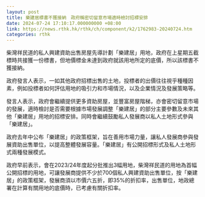 ```yaml
---
layout: post
title: 樂建居標書不獲接納　政府稱密切留意市場適時檢討招標安排
date: 2024-07-24 17:10:17.000000000 +08:00
link: https://news.rthk.hk/rthk/ch/component/k2/1762983-20240724.htm
categories: rthk
---
```


柴灣祥民道的私人興建資助出售房屋先導計劃「樂建居」用地，政府在上星期五截標時共接獲一份標書，但地價標金未達到政府就該用地所定的底價，所以該標書不獲接納。

政府發言人表示，一如其他政府招標出售的土地，投標者的出價往往視乎種種因素，例如投標者如何評估用地的吸引力和市場情況，以及企業情況及發展策略等。 
 
發言人表示，政府會繼續提供更多資助房屋，並豐富房屋階梯，亦會密切留意市場的發展，適時檢討是否需要根據市場發展調整「樂建居」的部分主要參數及未來其他「樂建居」用地的招標安排。同時會繼續鼓勵私人發展商以私人土地形式參與「樂建居」。

政府去年中公布「樂建居」的政策框架，旨在善用市場力量，讓私人發展商參與發展資助出售單位，以提高整體發展容量。「樂建居」有公開招標形式及私人土地形式兩種發展模式。

政府早前表示，會在2023/24年度起分批推出3幅用地，柴灣祥民道的用地為首幅公開招標的用地，可讓發展商提供不少於700個私人興建資助出售單位，按「樂建居」的政策框架，發展商須以市價六五折，即35%的折扣率，出售單位，地政總署在計算有關用地的底價時，已考慮有關折扣率。
